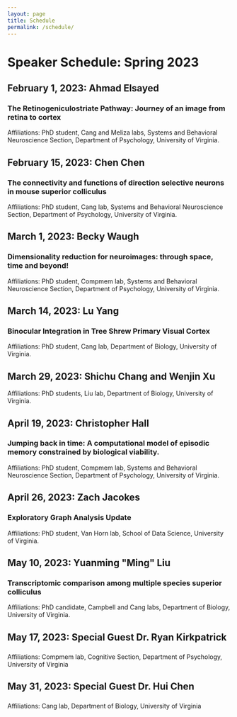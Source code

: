 ```yaml
---
layout: page
title: Schedule
permalink: /schedule/
---
```


# Speaker Schedule: Spring 2023

## February 1, 2023: Ahmad Elsayed
### The Retinogeniculostriate Pathway: Journey of an image from retina to cortex
Affiliations: PhD student, Cang and Meliza labs, Systems and Behavioral Neuroscience Section, Department of Psychology, University of Virginia.

## February 15, 2023: Chen Chen
### The connectivity and functions of direction selective neurons in mouse superior colliculus
Affiliations: PhD student, Cang lab, Systems and Behavioral Neuroscience Section, Department of Psychology, University of Virginia.

## March 1, 2023: Becky Waugh
### Dimensionality reduction for neuroimages: through space, time and beyond!
Affiliations: PhD student, Compmem lab, Systems and Behavioral Neuroscience Section, Department of Psychology, University of Virginia.

## March 14, 2023: Lu Yang
### Binocular Integration in Tree Shrew Primary Visual Cortex
Affiliations: PhD student, Cang lab, Department of Biology, University of Virginia.

## March 29, 2023: Shichu Chang and Wenjin Xu
Affiliations: PhD students, Liu lab, Department of Biology, University of Virginia.

## April 19, 2023: Christopher Hall
### Jumping back in time: A computational model of episodic memory constrained by biological viability.
Affiliations: PhD student, Compmem lab, Systems and Behavioral Neuroscience Section, Department of Psychology, University of Virginia.

## April 26, 2023: Zach Jacokes
### Exploratory Graph Analysis Update
Affiliations: PhD student, Van Horn lab, School of Data Science, University of Virginia.

## May 10, 2023: Yuanming "Ming" Liu
### Transcriptomic comparison among multiple species superior colliculus
Affiliations: PhD candidate, Campbell and Cang labs, Department of Biology, University of Virginia. 

## May 17, 2023: Special Guest Dr. Ryan Kirkpatrick
### 
Affiliations: Compmem lab, Cognitive Section, Department of Psychology, University of Virginia

## May 31, 2023: Special Guest Dr. Hui Chen
### 
Affiliations: Cang lab, Department of Biology, University of Virginia


